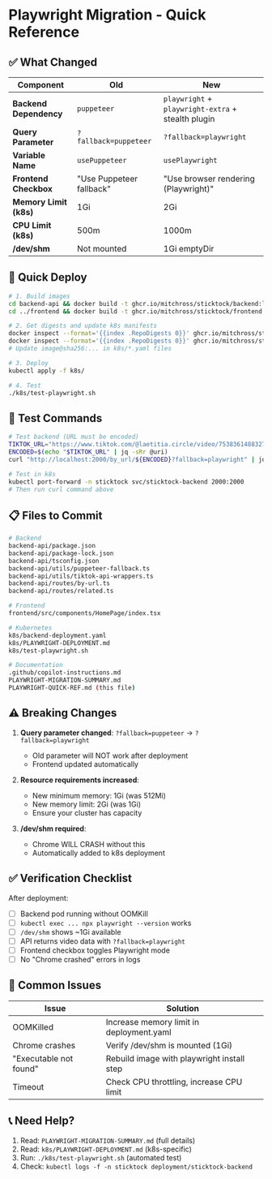 # Playwright Migration - Quick Reference

## ✅ What Changed

| Component | Old | New |
|-----------|-----|-----|
| **Backend Dependency** | `puppeteer` | `playwright` + `playwright-extra` + stealth plugin |
| **Query Parameter** | `?fallback=puppeteer` | `?fallback=playwright` |
| **Variable Name** | `usePuppeteer` | `usePlaywright` |
| **Frontend Checkbox** | "Use Puppeteer fallback" | "Use browser rendering (Playwright)" |
| **Memory Limit (k8s)** | 1Gi | 2Gi |
| **CPU Limit (k8s)** | 500m | 1000m |
| **/dev/shm** | Not mounted | 1Gi emptyDir |

## 🚀 Quick Deploy

```bash
# 1. Build images
cd backend-api && docker build -t ghcr.io/mitchross/sticktock/backend:latest . && docker push $_
cd ../frontend && docker build -t ghcr.io/mitchross/sticktock/frontend:latest . && docker push $_

# 2. Get digests and update k8s manifests
docker inspect --format='{{index .RepoDigests 0}}' ghcr.io/mitchross/sticktock/backend:latest
docker inspect --format='{{index .RepoDigests 0}}' ghcr.io/mitchross/sticktock/frontend:latest
# Update image@sha256:... in k8s/*.yaml files

# 3. Deploy
kubectl apply -f k8s/

# 4. Test
./k8s/test-playwright.sh
```

## 🧪 Test Commands

```bash
# Test backend (URL must be encoded)
TIKTOK_URL="https://www.tiktok.com/@laetitia.circle/video/7538361488327609613"
ENCODED=$(echo "$TIKTOK_URL" | jq -sRr @uri)
curl "http://localhost:2000/by_url/${ENCODED}?fallback=playwright" | jq '.'

# Test in k8s
kubectl port-forward -n sticktock svc/sticktock-backend 2000:2000
# Then run curl command above
```

## 📋 Files to Commit

```bash
# Backend
backend-api/package.json
backend-api/package-lock.json
backend-api/tsconfig.json
backend-api/utils/puppeteer-fallback.ts
backend-api/utils/tiktok-api-wrappers.ts
backend-api/routes/by-url.ts
backend-api/routes/related.ts

# Frontend
frontend/src/components/HomePage/index.tsx

# Kubernetes
k8s/backend-deployment.yaml
k8s/PLAYWRIGHT-DEPLOYMENT.md
k8s/test-playwright.sh

# Documentation
.github/copilot-instructions.md
PLAYWRIGHT-MIGRATION-SUMMARY.md
PLAYWRIGHT-QUICK-REF.md (this file)
```

## ⚠️ Breaking Changes

1. **Query parameter changed**: `?fallback=puppeteer` → `?fallback=playwright`
   - Old parameter will NOT work after deployment
   - Frontend updated automatically

2. **Resource requirements increased**:
   - New minimum memory: 1Gi (was 512Mi)
   - New memory limit: 2Gi (was 1Gi)
   - Ensure your cluster has capacity

3. **/dev/shm required**:
   - Chrome WILL CRASH without this
   - Automatically added to k8s deployment

## ✅ Verification Checklist

After deployment:
- [ ] Backend pod running without OOMKill
- [ ] `kubectl exec ... npx playwright --version` works
- [ ] `/dev/shm` shows ~1Gi available
- [ ] API returns video data with `?fallback=playwright`
- [ ] Frontend checkbox toggles Playwright mode
- [ ] No "Chrome crashed" errors in logs

## 🐛 Common Issues

| Issue | Solution |
|-------|----------|
| OOMKilled | Increase memory limit in deployment.yaml |
| Chrome crashes | Verify /dev/shm is mounted (1Gi) |
| "Executable not found" | Rebuild image with playwright install step |
| Timeout | Check CPU throttling, increase CPU limit |

## 📞 Need Help?

1. Read: `PLAYWRIGHT-MIGRATION-SUMMARY.md` (full details)
2. Read: `k8s/PLAYWRIGHT-DEPLOYMENT.md` (k8s-specific)
3. Run: `./k8s/test-playwright.sh` (automated test)
4. Check: `kubectl logs -f -n sticktock deployment/sticktock-backend`
